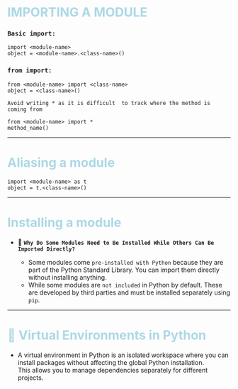 # <span style="color:lightblue;"> IMPORTING A MODULE </span>

### `Basic import:`

```
import <module-name>
object = <module-name>.<class-name>()
```

### `from import:`

```
from <module-name> import <class-name>
object = <class-name>()
```

`Avoid writing * as it is difficult  to track where the method is coming from`
```
from <module-name> import *  
method_name()
```
---

# <span style="color:lightblue;"> Aliasing a module </span>

```
import <module-name> as t
object = t.<class-name>()
```

----
# <span style="color:lightblue;"> Installing a module </span>

- 📌 **`Why Do Some Modules Need to Be Installed While Others Can Be Imported Directly?`**

    - Some modules come `pre-installed with Python` because they are part of the Python Standard Library. You can import them directly without installing anything. 
    - While some modules are `not included` in Python by default. These are developed by third parties and must be installed separately using `pip`.

---

# <span style="color:lightblue;"> 📌 Virtual Environments in Python</span>

- A virtual environment in Python is an isolated workspace where you can install packages without affecting the global Python installation. </br>
This allows you to manage dependencies separately for different projects.